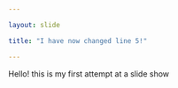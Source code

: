 ```yaml
---

layout: slide

title: "I have now changed line 5!"

---
```

Hello! this is my first attempt at a slide show
